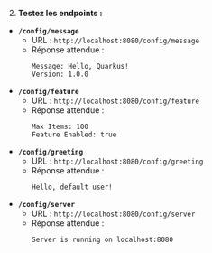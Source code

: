 2. **Testez les endpoints :**
  - **`/config/message`**
    - URL : `http://localhost:8080/config/message`
    - Réponse attendue :
      ```
      Message: Hello, Quarkus!
      Version: 1.0.0
      ```
  - **`/config/feature`**
    - URL : `http://localhost:8080/config/feature`
    - Réponse attendue :
      ```
      Max Items: 100
      Feature Enabled: true
      ```
  - **`/config/greeting`**
    - URL : `http://localhost:8080/config/greeting`
    - Réponse attendue :
      ```
      Hello, default user!
      ```
  - **`/config/server`**
    - URL : `http://localhost:8080/config/server`
    - Réponse attendue :
      ```
      Server is running on localhost:8080
      ```
